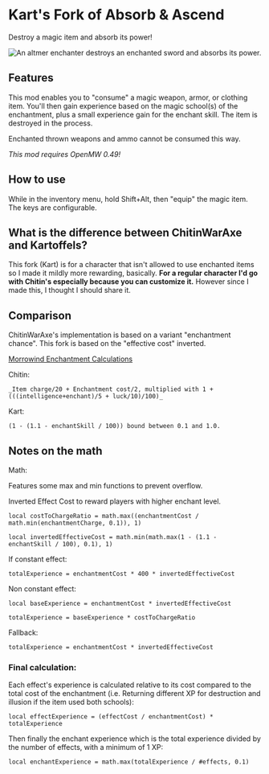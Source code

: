 # Kart's Fork of Absorb & Ascend
Destroy a magic item and absorb its power!

![An altmer enchanter destroys an enchanted sword and absorbs its power.](images/absorb.png "An altmer enchanter destroys an enchanted sword and absorbs its power.")

## Features

This mod enables you to "consume" a magic weapon, armor, or clothing item. You'll then gain experience based on the magic school(s) of the enchantment, plus a small experience gain for the enchant skill. The item is destroyed in the process.

Enchanted thrown weapons and ammo cannot be consumed this way.

_This mod requires OpenMW 0.49!_

## How to use

While in the inventory menu, hold Shift+Alt, then "equip" the magic item. The keys are configurable.

## What is the difference between ChitinWarAxe and Kartoffels?

This fork (Kart) is for a character that isn't allowed to use enchanted items so I made it mildly more rewarding, basically. **For a regular character I'd go with Chitin's especially because you can customize it.** However since I made this, I thought I should share it.

## Comparison

ChitinWarAxe's implementation is based on a variant "enchantment chance". This fork is based on the "effective cost" inverted.

[Morrowind Enchantment Calculations](https://en.uesp.net/wiki/Morrowind:Enchant)

Chitin:

`_Item charge/20 + Enchantment cost/2, multiplied with 1 + (((intelligence+enchant)/5 + luck/10)/100)_`

Kart:

`(1 - (1.1 - enchantSkill / 100)) bound between 0.1 and 1.0.`

## Notes on the math

Math:

Features some max and min functions to prevent overflow.

Inverted Effect Cost to reward players with higher enchant level.

`local costToChargeRatio = math.max((enchantmentCost / math.min(enchantmentCharge, 0.1)), 1)`

`local invertedEffectiveCost = math.min(math.max(1 - (1.1 - enchantSkill / 100), 0.1), 1)`


If constant effect:

`totalExperience = enchantmentCost * 400 * invertedEffectiveCost`

Non constant effect:

`local baseExperience = enchantmentCost * invertedEffectiveCost`

`totalExperience = baseExperience * costToChargeRatio`

Fallback:

`totalExperience = enchantmentCost * invertedEffectiveCost`


### Final calculation:

Each effect's experience is calculated relative to its cost compared to the total cost of the enchantment (i.e. Returning different XP for destruction and illusion if the item used both schools):

`local effectExperience = (effectCost / enchantmentCost) * totalExperience`

Then finally the enchant experience which is the total experience divided by the number of effects, with a minimum of 1 XP:

`local enchantExperience = math.max(totalExperience / #effects, 0.1)`



